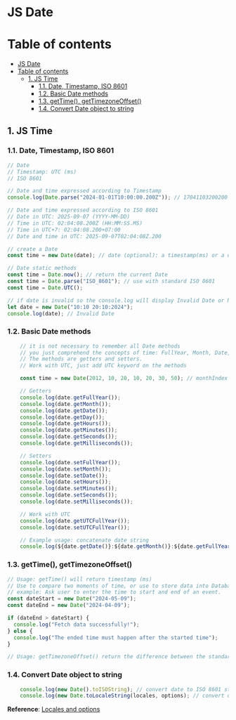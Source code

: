 # JS Date

# Table of contents

- [JS Date](#js-date)
- [Table of contents](#table-of-contents)
  - [1. JS Time](#1-js-time)
    - [1.1. Date, Timestamp, ISO 8601](#11-date-timestamp-iso-8601)
    - [1.2. Basic Date methods](#12-basic-date-methods)
    - [1.3. getTime(), getTimezoneOffset()](#13-gettime-gettimezoneoffset)
    - [1.4. Convert Date object to string](#14-convert-date-object-to-string)
## 1. JS Time

### 1.1. Date, Timestamp, ISO 8601

```javascript
// Date
// Timestamp: UTC (ms)
// ISO 8601

// Date and time expressed according to Timestamp
console.log(Date.parse("2024-01-01T10:00:00.200Z")); // 17041103200200 (ms)

// Date and time expressed according to ISO 8601
// Date in UTC: 2025-09-07 (YYYY-MM-DD)
// Time in UTC: 02:04:08.200Z (HH:MM:SS.MS)
// Time in UTC+7: 02:04:08.200+07:00
// Date and time in UTC: 2025-09-07T02:04:08Z.200

// create a Date
const time = new Date(date); // date (optional): a timestamp(ms) or a date time string

// Date static methods
const time = Date.now(); // return the current Date
const time = Date.parse("ISO_8601"); // use with standard ISO 8601
const time = Date.UTC();

// if date is invalid so the console.log will display Invalid Date or NaN
let date = new Date("10:10 20:10:2024");
console.log(date); // Invalid Date
```

### 1.2. Basic Date methods

```javascript
    // it is not necessary to remember all Date methods
    // you just comprehend the concepts of time: FullYear, Month, Date, Day, Hours, Minutes, Seconds, Milliseconds.
    // The methods are getters and setters.
    // Work with UTC, just add UTC keyword on the methods

    const time = new Date(2012, 10, 20, 10, 20, 30, 50); // monthIndex in range [0, 11], dayIndex is range [0, 6]

    // Getters
    console.log(date.getFullYear());
    console.log(date.getMonth());
    console.log(date.getDate());
    console.log(date.getDay());
    console.log(date.getHours());
    console.log(date.getMinutes());
    console.log(date.getSeconds());
    console.log(date.getMilliseconds());

    // Setters
    console.log(date.setFullYear());
    console.log(date.setMonth());
    console.log(date.setDate());
    console.log(date.setHours());
    console.log(date.setMinutes());
    console.log(date.setSeconds());
    console.log(date.setMilliseconds());

    // Work with UTC
    console.log(date.getUTCFullYear());
    console.log(date.setUTCFullYear());

    // Example usage: concatenate date string
    console.log(${date.getDate()}:${date.getMonth()}:${date.getFullYear()});

```

### 1.3. getTime(), getTimezoneOffset()

```javascript
// Usage: getTime() will return timestamp (ms)
// Use to compare two moments of time, or use to store data into Database.
// example: Ask user to enter the time to start and end of an event.
const dateStart = new Date("2024-05-09");
const dateEnd = new Date("2024-04-09");

if (dateEnd > dateStart) {
  console.log("Fetch data successfully!");
} else {
  console.log("The ended time must happen after the started time");
}

// Usage: getTimezoneOffset() return the difference between the standard time zone
```

### 1.4. Convert Date object to string

```javascript
    console.log(new Date().toISOString); // convert date to ISO 8601 string
    console.log(new Date.toLocaleString(locales, options); // convert date to string according to region and options format
```

**Reference**: <a href="https://www.w3schools.com/jsref/jsref_tolocalestring.asp">Locales and options</a>